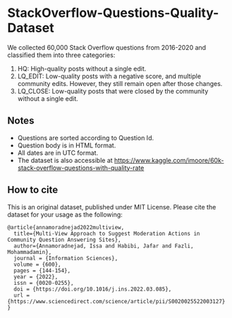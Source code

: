 # StackOverflow-Questions-Quality-Dataset

We collected 60,000 Stack Overflow questions from 2016-2020 and classified them into three categories: 

1. HQ: High-quality posts without a single edit.
2. LQ_EDIT: Low-quality posts with a negative score, and multiple community edits. However, they still remain open after those changes.
3. LQ_CLOSE: Low-quality posts that were closed by the community without a single edit.

## Notes
- Questions are sorted according to Question Id.
- Question body is in HTML format.
- All dates are in UTC format.
- The dataset is also accessible at https://www.kaggle.com/imoore/60k-stack-overflow-questions-with-quality-rate 

## How to cite

This is an original dataset, published under MIT License. Please cite the dataset for your usage as the following:

```
@article{annamoradnejad2022multiview,
  title={Multi-View Approach to Suggest Moderation Actions in Community Question Answering Sites},
  author={Annamoradnejad, Issa and Habibi, Jafar and Fazli, Mohammadamin},
  journal = {Information Sciences},
  volume = {600},
  pages = {144-154},
  year = {2022},
  issn = {0020-0255},
  doi = {https://doi.org/10.1016/j.ins.2022.03.085},
  url = {https://www.sciencedirect.com/science/article/pii/S0020025522003127}
}
```
